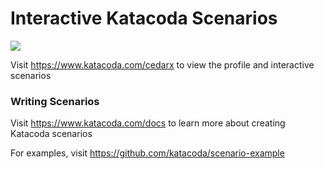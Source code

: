# Interactive Katacoda Scenarios

[![](http://shields.katacoda.com/katacoda/cedarx/count.svg)](https://www.katacoda.com/cedarx "Get your profile on Katacoda.com")

Visit https://www.katacoda.com/cedarx to view the profile and interactive scenarios

### Writing Scenarios
Visit https://www.katacoda.com/docs to learn more about creating Katacoda scenarios

For examples, visit https://github.com/katacoda/scenario-example
